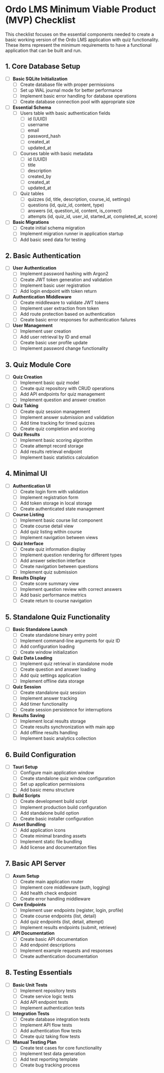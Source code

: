 # Ordo LMS Minimum Viable Product (MVP) Checklist

This checklist focuses on the essential components needed to create a basic working version of the Ordo LMS application with quiz functionality. These items represent the minimum requirements to have a functional application that can be built and run.

## 1. Core Database Setup

- [ ] **Basic SQLite Initialization**
  - [ ] Create database file with proper permissions
  - [ ] Set up WAL journal mode for better performance
  - [ ] Implement basic error handling for database operations
  - [ ] Create database connection pool with appropriate size

- [ ] **Essential Schema**
  - [ ] Users table with basic authentication fields
    - [ ] id (UUID)
    - [ ] username
    - [ ] email
    - [ ] password_hash
    - [ ] created_at
    - [ ] updated_at
  - [ ] Courses table with basic metadata
    - [ ] id (UUID)
    - [ ] title
    - [ ] description
    - [ ] created_by
    - [ ] created_at
    - [ ] updated_at
  - [ ] Quiz tables
    - [ ] quizzes (id, title, description, course_id, settings)
    - [ ] questions (id, quiz_id, content, type)
    - [ ] answers (id, question_id, content, is_correct)
    - [ ] attempts (id, quiz_id, user_id, started_at, completed_at, score)

- [ ] **Basic Migrations**
  - [ ] Create initial schema migration
  - [ ] Implement migration runner in application startup
  - [ ] Add basic seed data for testing

## 2. Basic Authentication

- [ ] **User Authentication**
  - [ ] Implement password hashing with Argon2
  - [ ] Create JWT token generation and validation
  - [ ] Implement basic user registration
  - [ ] Add login endpoint with token return

- [ ] **Authentication Middleware**
  - [ ] Create middleware to validate JWT tokens
  - [ ] Implement user extraction from token
  - [ ] Add route protection based on authentication
  - [ ] Create basic error responses for authentication failures

- [ ] **User Management**
  - [ ] Implement user creation
  - [ ] Add user retrieval by ID and email
  - [ ] Create basic user profile update
  - [ ] Implement password change functionality

## 3. Quiz Module Core

- [ ] **Quiz Creation**
  - [ ] Implement basic quiz model
  - [ ] Create quiz repository with CRUD operations
  - [ ] Add API endpoints for quiz management
  - [ ] Implement question and answer creation

- [ ] **Quiz Taking**
  - [ ] Create quiz session management
  - [ ] Implement answer submission and validation
  - [ ] Add time tracking for timed quizzes
  - [ ] Create quiz completion and scoring

- [ ] **Quiz Results**
  - [ ] Implement basic scoring algorithm
  - [ ] Create attempt record storage
  - [ ] Add results retrieval endpoint
  - [ ] Implement basic statistics calculation

## 4. Minimal UI

- [ ] **Authentication UI**
  - [ ] Create login form with validation
  - [ ] Implement registration form
  - [ ] Add token storage in local storage
  - [ ] Create authenticated state management

- [ ] **Course Listing**
  - [ ] Implement basic course list component
  - [ ] Create course detail view
  - [ ] Add quiz listing within course
  - [ ] Implement navigation between views

- [ ] **Quiz Interface**
  - [ ] Create quiz information display
  - [ ] Implement question rendering for different types
  - [ ] Add answer selection interface
  - [ ] Create navigation between questions
  - [ ] Implement quiz submission

- [ ] **Results Display**
  - [ ] Create score summary view
  - [ ] Implement question review with correct answers
  - [ ] Add basic performance metrics
  - [ ] Create return to course navigation

## 5. Standalone Quiz Functionality

- [ ] **Basic Standalone Launch**
  - [ ] Create standalone binary entry point
  - [ ] Implement command-line arguments for quiz ID
  - [ ] Add configuration loading
  - [ ] Create window initialization

- [ ] **Quiz Data Loading**
  - [ ] Implement quiz retrieval in standalone mode
  - [ ] Create question and answer loading
  - [ ] Add quiz settings application
  - [ ] Implement offline data storage

- [ ] **Quiz Session**
  - [ ] Create standalone quiz session
  - [ ] Implement answer tracking
  - [ ] Add timer functionality
  - [ ] Create session persistence for interruptions

- [ ] **Results Saving**
  - [ ] Implement local results storage
  - [ ] Create results synchronization with main app
  - [ ] Add offline results handling
  - [ ] Implement basic analytics collection

## 6. Build Configuration

- [ ] **Tauri Setup**
  - [ ] Configure main application window
  - [ ] Create standalone quiz window configuration
  - [ ] Set up application permissions
  - [ ] Add basic menu structure

- [ ] **Build Scripts**
  - [ ] Create development build script
  - [ ] Implement production build configuration
  - [ ] Add standalone build option
  - [ ] Create basic installer configuration

- [ ] **Asset Bundling**
  - [ ] Add application icons
  - [ ] Create minimal branding assets
  - [ ] Implement static file bundling
  - [ ] Add license and documentation files

## 7. Basic API Server

- [ ] **Axum Setup**
  - [ ] Create main application router
  - [ ] Implement core middleware (auth, logging)
  - [ ] Add health check endpoint
  - [ ] Create error handling middleware

- [ ] **Core Endpoints**
  - [ ] Implement user endpoints (register, login, profile)
  - [ ] Create course endpoints (list, detail)
  - [ ] Add quiz endpoints (list, detail, attempt)
  - [ ] Implement results endpoints (submit, retrieve)

- [ ] **API Documentation**
  - [ ] Create basic API documentation
  - [ ] Add endpoint descriptions
  - [ ] Implement example requests and responses
  - [ ] Create authentication documentation

## 8. Testing Essentials

- [ ] **Basic Unit Tests**
  - [ ] Implement repository tests
  - [ ] Create service logic tests
  - [ ] Add API endpoint tests
  - [ ] Implement authentication tests

- [ ] **Integration Tests**
  - [ ] Create database integration tests
  - [ ] Implement API flow tests
  - [ ] Add authentication flow tests
  - [ ] Create quiz taking flow tests

- [ ] **Manual Testing Plan**
  - [ ] Create test cases for core functionality
  - [ ] Implement test data generation
  - [ ] Add test reporting template
  - [ ] Create bug tracking process

